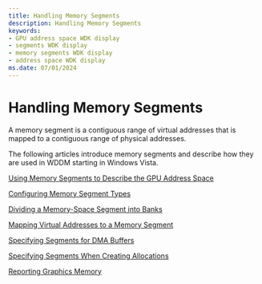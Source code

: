 ```yaml
---
title: Handling Memory Segments
description: Handling Memory Segments
keywords:
- GPU address space WDK display
- segments WDK display
- memory segments WDK display
- address space WDK display
ms.date: 07/01/2024
---
```


# Handling Memory Segments

A memory segment is a contiguous range of virtual addresses that is mapped to a contiguous range of physical addresses.

The following articles introduce memory segments and describe how they are used in WDDM starting in Windows Vista.

[Using Memory Segments to Describe the GPU Address Space](using-memory-segments-to-describe-the-gpu-address-space.md)

[Configuring Memory Segment Types](configuring-memory-segment-types.md)

[Dividing a Memory-Space Segment into Banks](dividing-a-memory-space-segment-into-banks.md)

[Mapping Virtual Addresses to a Memory Segment](mapping-virtual-addresses-to-a-memory-segment.md)

[Specifying Segments for DMA Buffers](specifying-segments-for-dma-buffers.md)

[Specifying Segments When Creating Allocations](specifying-segments-when-creating-allocations.md)

[Reporting Graphics Memory](reporting-graphics-memory.md)

